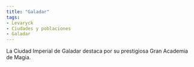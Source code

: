```yaml
---
title: "Galadar"
tags:
- Levaryck
- Ciudades y poblaciones
- Galadar
---
```




La Ciudad Imperial de Galadar destaca por su prestigiosa Gran Academia de Magia.
